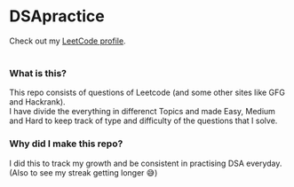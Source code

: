 # DSApractice
Check out my <a href="https://leetcode.com/shlokjp/" target="_blank">LeetCode profile</a>.<br><br>

### What is this?
This repo consists of questions of Leetcode (and some other sites like GFG and Hackrank).<br>
I have divide the everything in differenct Topics and made Easy, Medium and Hard to keep track of type and difficulty of the questions that I solve.

### Why did I make this repo?
I did this to track my growth and be consistent in practising DSA everyday. (Also to see my streak getting longer 😅)
